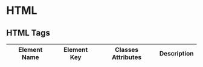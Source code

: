 # HTML
## HTML Tags

| Element Name | Element Key | Classes Attributes| Description |
| --- | ---- | --- | ----|
